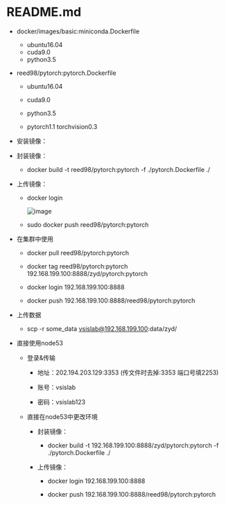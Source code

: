 README.md
=====

 * docker/images/basic:miniconda.Dockerfile

     * ubuntu16.04
     * cuda9.0
     * python3.5

* reed98/pytorch:pytorch.Dockerfile

	* ubuntu16.04

	* cuda9.0

	* python3.5

	* pytorch1.1 torchvision0.3

* 安装镜像：

	
* 封装镜像：

	* docker build -t reed98/pytorch:pytorch -f ./pytorch.Dockerfile ./

* 上传镜像：

	* docker login
	
		![image](http://github.com/ReedZyd/using_images/raw/master/README_images/docker_login.png)
		
	* sudo docker push reed98/pytorch:pytorch
	
* 在集群中使用

	* docker pull reed98/pytorch:pytorch
	
	* docker tag reed98/pytorch:pytorch 192.168.199.100:8888/zyd/pytorch:pytorch
	
	* docker login 192.168.199.100:8888
	
	* docker push 192.168.199.100:8888/reed98/pytorch:pytorch

* 上传数据

	 * scp -r some_data vsislab@192.168.199.100:data/zyd/
	
* 直接使用node53
	
	 * 登录&传输
	 
		* 地址：202.194.203.129:3353 (传文件时去掉:3353 端口号填2253)
		
		* 账号：vsislab
		
		* 密码：vsislab123
		
	* 直接在node53中更改环境
	
		* 封装镜像：

			* docker build -t 192.168.199.100:8888/zyd/pytorch:pytorch  -f ./pytorch.Dockerfile ./

		* 上传镜像：
		
			* docker login 192.168.199.100:8888
	
            * docker push 192.168.199.100:8888/reed98/pytorch:pytorch
